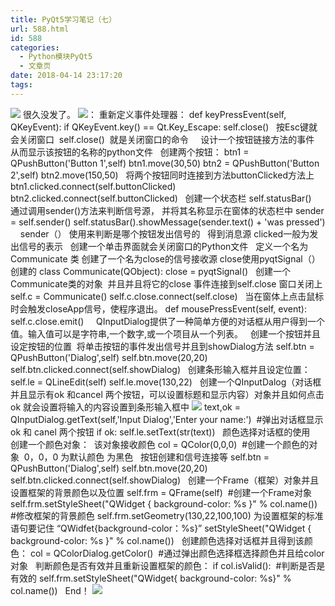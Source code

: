 ```yaml
---
title: PyQt5学习笔记（七）
url: 588.html
id: 588
categories:
  - Python模块PyQt5
  - 文章页
date: 2018-04-14 23:17:20
tags:
---
```


![](http://47.100.4.8/wp-content/uploads/2018/03/QQ图片20180308122611.png) 很久没发了。 ![](http://47.100.4.8/wp-content/uploads/2018/03/QQ图片20180308123017.png)： 重新定义事件处理器： def keyPressEvent(self, QKeyEvent): if QKeyEvent.key() == Qt.Key_Escape: self.close()   按Esc键就会关闭窗口  self.close()  就是关闭窗口的命令     设计一个按钮链接方法的事件 从而显示该按钮的名称的python文件   创建两个按钮： btn1 = QPushButton('Button 1',self) btn1.move(30,50) btn2 = QPushButton('Button 2',self) btn2.move(150,50)   将两个按钮同时连接到方法buttonClicked方法上 btn1.clicked.connect(self.buttonClicked) btn2.clicked.connect(self.buttonClicked)   创建一个状态栏 self.statusBar()   通过调用sender()方法来判断信号源， 并将其名称显示在窗体的状态栏中 sender = self.sender() self.statusBar().showMessage(sender.text() + 'was pressed')     sender（） 使用来判断是哪个按钮发出信号的   得到消息源 clicked一般为发出信号的表示   创建一个单击界面就会关闭窗口的Python文件   定义一个名为Communicate 类 创建了一个名为close的信号接收源 close使用pyqtSignal（）创建的 class Communicate(QObject): close = pyqtSignal()   创建一个Communicate类的对象  并且并且将它的close 事件连接到self.close 窗口关闭上 self.c = Communicate() self.c.close.connect(self.close)   当在窗体上点击鼠标时会触发closeApp信号，使程序退出。 def mousePressEvent(self, event): self.c.close.emit()     QInputDialog提供了一种简单方便的对话框从用户得到一个值。输入值可以是字符串,一个数字,或一个项目从一个列表。   创建一个按钮并且设定按钮的位置  将单击按钮的事件发出信号并且到showDialog方法 self.btn = QPushButton('Dialog',self) self.btn.move(20,20) self.btn.clicked.connect(self.showDialog)   创建条形输入框并且设定位置： self.le = QLineEdit(self) self.le.move(130,22)   创建一个QInputDalog（对话框并且显示有ok 和cancel 两个按钮，可以设置标题和显示内容）对象并且如何点击ok 就会设置将输入的内容设置到条形输入框中 ![](http://47.100.4.8/wp-content/uploads/2018/04/123123213123123.png) text,ok = QInputDialog.getText(self,'Input Dialog','Enter your name:')  #弹出对话框显示ok 和 canel 两个按钮 if ok: self.le.setText(str(text))   颜色选择对话框的使用   创建一个颜色对象：  该对象接收颜色 col = QColor(0,0,0)  #创建一个颜色的对象  0，0，0 为默认颜色 为黑色   按钮创建和信号连接等 self.btn = QPushButton('Dialog',self) self.btn.move(20,20) self.btn.clicked.connect(self.showDialog)   创建一个Frame（框架）对象并且设置框架的背景颜色以及位置 self.frm = QFrame(self)  #创建一个Frame对象 self.frm.setStyleSheet("QWidget { background-color: %s }" % col.name())  #修改框架的背景颜色 self.frm.setGeometry(130,22,100,100) 为设置框架的标准语句要记住 “QWidfet{background-color：%s}” setStyleSheet("QWidget { background-color: %s }" % col.name())   创建颜色选择对话框并且得到该颜色： col = QColorDialog.getColor()  #通过弹出颜色选择框选择颜色并且给color对象   判断颜色是否有效并且重新设置框架的颜色： if col.isValid():  #判断是否是有效的 self.frm.setStyleSheet("QWidget{ background-color: %s}" % col.name())   End！ ![](http://47.100.4.8/wp-content/uploads/2018/03/timg-1.jpg)